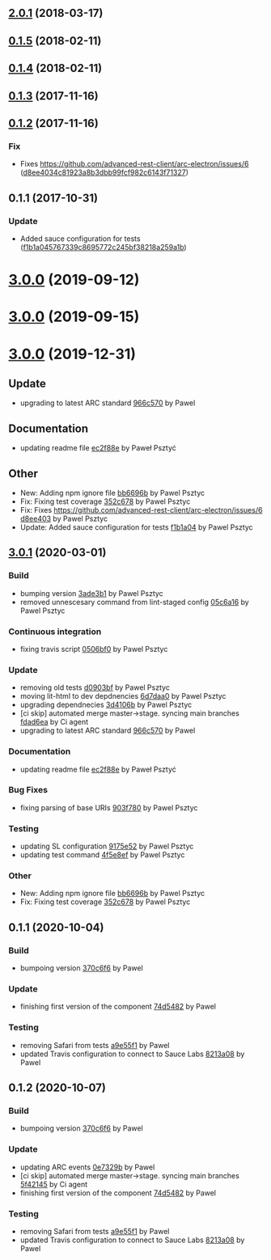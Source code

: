 <a name="2.0.1"></a>
## [2.0.1](https://github.com/advanced-rest-client/url-parser/compare/0.1.4...2.0.1) (2018-03-17)




<a name="0.1.5"></a>
## [0.1.5](https://github.com/advanced-rest-client/url-parser/compare/0.1.4...0.1.5) (2018-02-11)




<a name="0.1.4"></a>
## [0.1.4](https://github.com/advanced-rest-client/url-parser/compare/0.1.3...0.1.4) (2018-02-11)




<a name="0.1.3"></a>
## [0.1.3](https://github.com/advanced-rest-client/url-parser/compare/0.1.2...0.1.3) (2017-11-16)




<a name="0.1.2"></a>
## [0.1.2](https://github.com/advanced-rest-client/url-parser/compare/0.1.1...0.1.2) (2017-11-16)


### Fix

* Fixes https://github.com/advanced-rest-client/arc-electron/issues/6 ([d8ee4034c81923a8b3dbb99fcf982c6143f71327](https://github.com/advanced-rest-client/url-parser/commit/d8ee4034c81923a8b3dbb99fcf982c6143f71327))



<a name="0.1.1"></a>
## 0.1.1 (2017-10-31)


### Update

* Added sauce configuration for tests ([f1b1a045767339c8695772c245bf38218a259a1b](https://github.com/advanced-rest-client/url-parser/commit/f1b1a045767339c8695772c245bf38218a259a1b))



# [3.0.0](https://github.com/advanced-rest-client/url-parser/compare/0.1.4...3.0.0) (2019-09-12)



# [3.0.0](https://github.com/advanced-rest-client/url-parser/compare/0.1.4...3.0.0) (2019-09-15)



<a name="3.0.0"></a>
# [3.0.0](https://github.com/advanced-rest-client/url-parser/compare/2.0.1...3.0.0) (2019-12-31)

## Update

* upgrading to latest ARC standard [966c570](https://github.com/advanced-rest-client/url-parser/commit/966c570088ce580c7b5f063487c1f4509f48541e) by Pawel


## Documentation

* updating readme file [ec2f88e](https://github.com/advanced-rest-client/url-parser/commit/ec2f88ec7a3d5c55393d2fe0e47733629480da7c) by Paweł Psztyć


## Other

* New: Adding npm ignore file
 [bb6696b](https://github.com/advanced-rest-client/url-parser/commit/bb6696be9b75aa5a5a596f45316b9ed9659ad7d3) by Pawel Psztyc
* Fix: Fixing test coverage
 [352c678](https://github.com/advanced-rest-client/url-parser/commit/352c6787f7690111a9b78763035af23c14af678f) by Pawel Psztyc
* Fix: Fixes https://github.com/advanced-rest-client/arc-electron/issues/6
 [d8ee403](https://github.com/advanced-rest-client/url-parser/commit/d8ee4034c81923a8b3dbb99fcf982c6143f71327) by Pawel Psztyc
* Update: Added sauce configuration for tests
 [f1b1a04](https://github.com/advanced-rest-client/url-parser/commit/f1b1a045767339c8695772c245bf38218a259a1b) by Pawel Psztyc


<a name="3.0.1"></a>
## [3.0.1](https://github.com/advanced-rest-client/url-parser/compare/2.0.1...3.0.1) (2020-03-01)

### Build

* bumping version [3ade3b1](https://github.com/advanced-rest-client/url-parser/commit/3ade3b17b385147ea46b5277660c1cabb93ea668) by Pawel Psztyc
* removed unnescesary command from lint-staged config [05c6a16](https://github.com/advanced-rest-client/url-parser/commit/05c6a16e0fd7caeb00f0c8ade701e0d2b44df423) by Pawel Psztyc


### Continuous integration

* fixing travis script [0506bf0](https://github.com/advanced-rest-client/url-parser/commit/0506bf0685d10cd61ba1bbd95557119147abec32) by Pawel Psztyc


### Update

* removing old tests [d0903bf](https://github.com/advanced-rest-client/url-parser/commit/d0903bf700d0a6138bba05a3e3dd47a7e639e922) by Pawel Psztyc
* moving lit-html to dev depdnencies [6d7daa0](https://github.com/advanced-rest-client/url-parser/commit/6d7daa04d7b5c74666a636f964ff86568780491c) by Pawel Psztyc
* upgrading dependnecies [3d4106b](https://github.com/advanced-rest-client/url-parser/commit/3d4106b939a93c514cd0704f2c1b8688f65767d6) by Pawel Psztyc
* [ci skip] automated merge master->stage. syncing main branches [fdad6ea](https://github.com/advanced-rest-client/url-parser/commit/fdad6ea936f0c9246f7241e587f91edaab196b6c) by Ci agent
* upgrading to latest ARC standard [966c570](https://github.com/advanced-rest-client/url-parser/commit/966c570088ce580c7b5f063487c1f4509f48541e) by Pawel


### Documentation

* updating readme file [ec2f88e](https://github.com/advanced-rest-client/url-parser/commit/ec2f88ec7a3d5c55393d2fe0e47733629480da7c) by Paweł Psztyć


### Bug Fixes

* fixing parsing of base URIs [903f780](https://github.com/advanced-rest-client/url-parser/commit/903f780b2b70a27a7ef9aa460eb282b4392508b0) by Pawel Psztyc


### Testing

* updating SL configuration [9175e52](https://github.com/advanced-rest-client/url-parser/commit/9175e52ad03e58458a26b91778dcab26abd76c19) by Pawel Psztyc
* updating test command [4f5e8ef](https://github.com/advanced-rest-client/url-parser/commit/4f5e8efc92de5cd8d8d7d613960e711d7c267058) by Pawel Psztyc


### Other

* New: Adding npm ignore file
 [bb6696b](https://github.com/advanced-rest-client/url-parser/commit/bb6696be9b75aa5a5a596f45316b9ed9659ad7d3) by Pawel Psztyc
* Fix: Fixing test coverage
 [352c678](https://github.com/advanced-rest-client/url-parser/commit/352c6787f7690111a9b78763035af23c14af678f) by Pawel Psztyc


<a name="0.1.1"></a>
## 0.1.1 (2020-10-04)

### Build

* bumpoing version [370c6f6](https://github.com/advanced-rest-client/arc-url/commit/370c6f6601bb37ca5046e50bcadc4002cf3a85a8) by Pawel


### Update

* finishing first version of the component [74d5482](https://github.com/advanced-rest-client/arc-url/commit/74d54826437f31fcf37af2dd205de11ca7f7e5a4) by Pawel


### Testing

* removing Safari from tests [a9e55f1](https://github.com/advanced-rest-client/arc-url/commit/a9e55f1c8458d260bb15a0cad90683b0fcc4c8d0) by Pawel
* updated Travis configuration to connect to Sauce Labs [8213a08](https://github.com/advanced-rest-client/arc-url/commit/8213a0839ebc55e95f3c4e51d97a7b8cedea0b87) by Pawel


<a name="0.1.2"></a>
## 0.1.2 (2020-10-07)

### Build

* bumpoing version [370c6f6](https://github.com/advanced-rest-client/arc-url/commit/370c6f6601bb37ca5046e50bcadc4002cf3a85a8) by Pawel


### Update

* updating ARC events [0e7329b](https://github.com/advanced-rest-client/arc-url/commit/0e7329b40594b46f562f7528deaafabc76f7a108) by Pawel
* [ci skip] automated merge master->stage. syncing main branches [5f42145](https://github.com/advanced-rest-client/arc-url/commit/5f42145c0ef24e62dadf9ecf594537e067f02744) by Ci agent
* finishing first version of the component [74d5482](https://github.com/advanced-rest-client/arc-url/commit/74d54826437f31fcf37af2dd205de11ca7f7e5a4) by Pawel


### Testing

* removing Safari from tests [a9e55f1](https://github.com/advanced-rest-client/arc-url/commit/a9e55f1c8458d260bb15a0cad90683b0fcc4c8d0) by Pawel
* updated Travis configuration to connect to Sauce Labs [8213a08](https://github.com/advanced-rest-client/arc-url/commit/8213a0839ebc55e95f3c4e51d97a7b8cedea0b87) by Pawel


